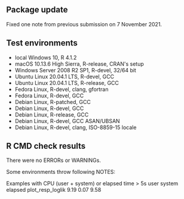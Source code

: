 ## Package update

Fixed one note from previous submission on 7 November 2021. 


## Test environments
* local Windows 10, R 4.1.2
* macOS 10.13.6 High Sierra, R-release, CRAN's setup
* Windows Server 2008 R2 SP1, R-devel, 32/64 bit
* Ubuntu Linux 20.04.1 LTS, R-devel, GCC
* Ubuntu Linux 20.04.1 LTS, R-release, GCC
* Fedora Linux, R-devel, clang, gfortran
* Fedora Linux, R-devel, GCC
* Debian Linux, R-patched, GCC
* Debian Linux, R-devel, GCC
* Debian Linux, R-release, GCC
* Debian Linux, R-devel, GCC ASAN/UBSAN
* Debian Linux, R-devel, clang, ISO-8859-15 locale


## R CMD check results

There were no ERRORs or WARNINGs.

Some
  environments throw following NOTES:

Examples with CPU (user + system) or elapsed time > 5s
                 user system elapsed
plot_resp_loglik 9.19   0.07    9.58

